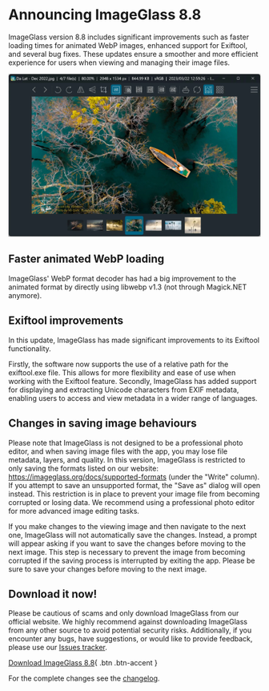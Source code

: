 # Announcing ImageGlass 8.8

ImageGlass version 8.8 includes significant improvements such as faster loading times for animated WebP images, enhanced support for Exiftool, and several bug fixes. These updates ensure a smoother and more efficient experience for users when viewing and managing their image files.

![ImageGlass 8.8.4.4](https://raw.githubusercontent.com/ImageGlass/releases/main/screenshots/v8.8/8.8_1.webp)


## Faster animated WebP loading
ImageGlass' WebP format decoder has had a big improvement to the animated format by directly using libwebp v1.3 (not through Magick.NET anymore).


## Exiftool improvements
In this update, ImageGlass has made significant improvements to its Exiftool functionality.

Firstly, the software now supports the use of a relative path for the exiftool.exe file. This allows for more flexibility and ease of use when working with the Exiftool feature. Secondly, ImageGlass has added support for displaying and extracting Unicode characters from EXIF metadata, enabling users to access and view metadata in a wider range of languages.


## Changes in saving image behaviours
Please note that ImageGlass is not designed to be a professional photo editor, and when saving image files with the app, you may lose file metadata, layers, and quality. In this version, ImageGlass is restricted to only saving the formats listed on our website: https://imageglass.org/docs/supported-formats (under the "Write" column). If you attempt to save an unsupported format, the "Save as" dialog will open instead. This restriction is in place to prevent your image file from becoming corrupted or losing data. We recommend using a professional photo editor for more advanced image editing tasks.

If you make changes to the viewing image and then navigate to the next one, ImageGlass will not automatically save the changes. Instead, a prompt will appear asking if you want to save the changes before moving to the next image. This step is necessary to prevent the image from becoming corrupted if the saving process is interrupted by exiting the app. Please be sure to save your changes before moving to the next image.


## Download it now!
Please be cautious of scams and only download ImageGlass from our official website. We highly recommend against downloading ImageGlass from any other source to avoid potential security risks. Additionally, if you encounter any bugs, have suggestions, or would like to provide feedback, please use our [Issues tracker](https://github.com/d2phap/ImageGlass/issues).


[Download ImageGlass 8.8](https://imageglass.org/release/imageglass-8-8-4-4-40){ .btn .btn-accent }


For the complete changes see the [changelog](https://github.com/d2phap/ImageGlass/releases/tag/8.8.4.4).

